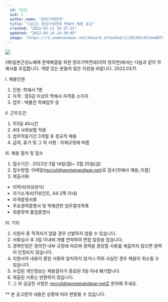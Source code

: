 ```yaml
---
  id: 1521
  uid: 2
  author_name: "정의기억연대"
  title: "[공고] 정의기억연대 학예사 채용 공고"
  created: "2022-03-11 10:37:21"
  updated: "2022-04-14 14:30:05"
  image: "https://r2.womenandwar.net/kboard_attached/1/202203/622aa8878d0ae1597915.png"
---
```

![](https://r2.womenandwar.net/kboard_attached/1/202203/622aa8878d0ae1597915.png)

(재)일본군성노예제 문제해결을 위한 정의기억연대(이하 정의연)에서는 다음과 같이 학예사를 모집합니다. 역량 있는 분들의 많은 지원을 바랍니다.
2022.03.11.

Ⅰ. 채용인원
 1. 인원 :학예사 1명
 2. 자격 : 정3급 이상의 학예사 자격증 소지자
 3. 업무 : 박물관 학예업무 등

Ⅱ. 근무조건
 1. 주5일 40시간
 2. 4대 사회보험 적용
 3. 업무적응기간 3개월 후 정규직 채용
 4. 급여, 휴가 및 그 외 사항 : 자체규정에 따름

Ⅲ. 채용 절차 및 접수
 1. 접수기간 : 2022년 3월 14일(월)~ 3월 25일(금)
 2. 접수방법: 이메일(recruit@womenandwar.net)로 접수\[학예사 채용_이름\]
 3. 제출서류: 
 - 이력서(자유양식)
 - 자기소개서(11포인트, A4 2쪽 이내)
 - 자격증명서류
 - 주요경력증명서 및 학예관련 업무결과목록 
 - 최종학력 졸업증명서

Ⅳ. 기타 
 1. 지원자 중 적격자가 없을 경우 선발하지 않을 수 있습니다. 
 2. 서류심사 후 3일 이내에 개별 연락하여 면접 일정을 잡습니다.
 3. 경력인정은 정의연 내부 규정에 따르며 경력을 증빙할 서류를 제출하지 않으면 경력이 인정되지 않습니다.
 4. 지원서의 내용이 증빙 서류와 일치하지 않거나 허위 사실인 경우 채용이 취소될 수 있습니다.
 5. 수집된 개인정보는 채용절차가 종료된 5일 이내 폐기합니다.
 6. 제출된 서류는 반환하지 않습니다.
 7. 그 외 궁금한 사항은 recruit@womenandwar.net로 문의해 주세요.

\*\* 본 공고문의 내용은 상황에 따라 변동될 수 있습니다.
